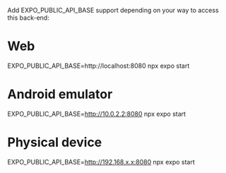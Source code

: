 Add EXPO_PUBLIC_API_BASE support depending on your way to access this back-end:
# Web
EXPO_PUBLIC_API_BASE=http://localhost:8080 npx expo start

# Android emulator
EXPO_PUBLIC_API_BASE=http://10.0.2.2:8080 npx expo start

# Physical device
EXPO_PUBLIC_API_BASE=http://192.168.x.x:8080 npx expo start
